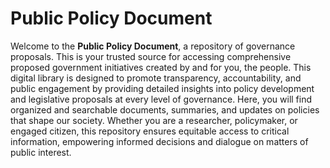 # Public Policy Document

Welcome to the **Public Policy Document**, a repository of governance proposals. This is your trusted source for accessing comprehensive proposed government initiatives created by and for you, the people. This digital library is designed to promote transparency, accountability, and public engagement by providing detailed insights into policy development and legislative proposals at every level of governance. Here, you will find organized and searchable documents, summaries, and updates on policies that shape our society. Whether you are a researcher, policymaker, or engaged citizen, this repository ensures equitable access to critical information, empowering informed decisions and dialogue on matters of public interest. 
